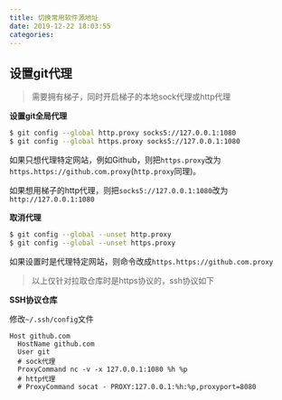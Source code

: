 ```yaml
---
title: 切换常用软件源地址
date: 2019-12-22 18:03:55
categories:
---
```


## 设置git代理

> 需要拥有梯子，同时开启梯子的本地sock代理或http代理

**设置git全局代理**

```bash
$ git config --global http.proxy socks5://127.0.0.1:1080
$ git config --global https.proxy socks5://127.0.0.1:1080
```

如果只想代理特定网站，例如Github，则把`https.proxy`改为`https.https://github.com.proxy`(`http.proxy`同理)。

如果想用梯子的http代理，则把`socks5://127.0.0.1:1080`改为`http://127.0.0.1:1080`

**取消代理**

```bash
$ git config --global --unset http.proxy
$ git config --global --unset https.proxy
```

如果设置时是代理特定网站，则命令改成`https.https://github.com.proxy`

> 以上仅针对拉取仓库时是https协议的，ssh协议如下

**SSH协议仓库**

修改`~/.ssh/config`文件

```
Host github.com
  HostName github.com
  User git
  # sock代理
  ProxyCommand nc -v -x 127.0.0.1:1080 %h %p
  # http代理
  # ProxyCommand socat - PROXY:127.0.0.1:%h:%p,proxyport=8080
```